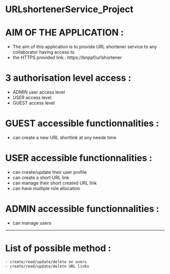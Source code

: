 # URLshortenerService_Project

# AIM OF THE APPLICATION :
 - The aim of this application is to provide URL shortener service to any collaborator having access to 
 - the HTTPS provided link : https://bnppf/urlshortener

# 3 authorisation level access :
 - ADMIN user access level
 - USER access level
 - GUEST access level

# GUEST accessible functionnalities :
 - can create a new URL shortlink at any neede time

# USER accessible functionnalities :
 - can create/update their user profile
 - can create a short URL link
 - can manage their short created URL link
 - can have multiple role allocation

# ADMIN accessible functionnalities :
 - can manage users

--------------------------------------

# List of possible method :
	- create/read/update/delete on users
	- create/read/update/delete URL links


